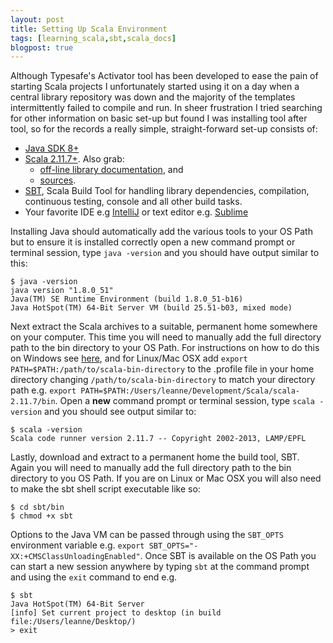 ```yaml
---
layout: post
title: Setting Up Scala Environment
tags: [learning_scala,sbt,scala_docs]
blogpost: true
---
```

Although Typesafe's Activator tool has been developed to ease the pain of starting Scala projects I unfortunately started using it on a day when a central library repository was down and the majority of the templates intermittently failed to compile and run. In sheer frustration I tried searching for other information on basic set-up but found I was installing tool after tool, so for the records a really simple, straight-forward set-up consists of:

* [Java SDK 8+](http://www.oracle.com/technetwork/java/javase/downloads/jdk8-downloads-2133151.html)
* [Scala 2.11.7+](http://www.scala-lang.org/download/2.11.7.html). Also grab:
	* [off-line library documentation](http://downloads.typesafe.com/scala/2.11.7/scala-docs-2.11.7.zip), and 
	* [sources](https://github.com/scala/scala/archive/v2.11.7.tar.gz).
* [SBT](http://www.scala-sbt.org/download.html), Scala Build Tool for handling library dependencies, compilation, continuous testing, console and all other build tasks.
* Your favorite IDE e.g [IntelliJ](https://www.jetbrains.com/idea/download/) or text editor e.g. [Sublime](http://www.sublimetext.com/3)

Installing Java should automatically add the various tools to your OS Path but to ensure it is installed correctly open a new command prompt or terminal session, type `java -version` and you should have output similar to this:

<pre><code class="bash">$ java -version
java version "1.8.0_51"
Java(TM) SE Runtime Environment (build 1.8.0_51-b16)
Java HotSpot(TM) 64-Bit Server VM (build 25.51-b03, mixed mode)
</code></pre>

Next extract the Scala archives to a suitable, permanent home somewhere on your computer. This time you will need to manually add the full directory path to the bin directory to your OS Path. For instructions on how to do this on Windows see [here](http://www.computerhope.com/issues/ch000549.htm), and for Linux/Mac OSX add `export PATH=$PATH:/path/to/scala-bin-directory` to the .profile file in your home directory changing `/path/to/scala-bin-directory` to match your directory path e.g. `export PATH=$PATH:/Users/leanne/Development/Scala/scala-2.11.7/bin`. Open a **new** command prompt or terminal session, type `scala -version` and you should see output similar to:

<pre><code class="bash">$ scala -version
Scala code runner version 2.11.7 -- Copyright 2002-2013, LAMP/EPFL
</code></pre>

Lastly, download and extract to a permanent home the build tool, SBT. Again you will need to manually add the full directory path to the bin directory to you OS Path. If you are on Linux or Mac OSX you will also need to make the sbt shell script executable like so:

<pre><code class="bash">$ cd sbt/bin
$ chmod +x sbt
</code></pre>

Options to the Java VM can be passed through using the `SBT_OPTS` environment variable e.g. `export SBT_OPTS="-XX:+CMSClassUnloadingEnabled"`. Once SBT is available on the OS Path you can start a new session anywhere by typing `sbt` at the command prompt and using the `exit` command to end e.g.

<pre><code class="bash">$ sbt
Java HotSpot(TM) 64-Bit Server
[info] Set current project to desktop (in build file:/Users/leanne/Desktop/)
> exit
</code></pre>